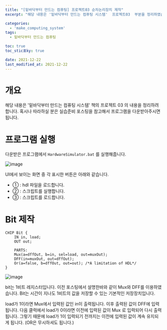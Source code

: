 ```yaml
---
title: "[밑바닥부터 만드는 컴퓨팅] 프로젝트03 순차논리장치 제작"
excerpt: "해당 내용은 '밑바닥부터 만드는 컴퓨팅 시스템'  프로젝트03  부분을 정리하였습니다. "

categories:
  - 'make_computing_system'
tags:
  - 밑바닥부터 만드는 컴퓨팅

toc: true
toc_stic표ky: true

date: 2021-12-22
last_modified_at: 2021-12-22
---
```


# 개요 

해당 내용은 '밑바닥부터 만드는 컴퓨팅 시스템' 책의 프로젝트 03 의 내용을 정리하려 합니다. 
혹시나 따라하실 분은 실습준비 포스팅을 참고해서 프로그램을 다운받아주시면 됩니다. 

# 프로그램 실행 

다운받은 프로그램에서 `HardwareSimulator.bat` 를 실행해줍니다. 

![image](https://user-images.githubusercontent.com/35713051/142761388-9d8c0dc9-0cfb-4c4e-bdde-8b2fc20c87d3.png)

UI에서 보이는 화면 중 각 표시한 버튼은 아래와 같습니다. 

* ① : hdl 파일을 로드합니다. 
* ② : 스크립트를 실행합니다. 
* ③ : 스크립트를 로드합니다. 

# Bit 제작 

```
CHIP Bit {
    IN in, load;
    OUT out;

    PARTS:
    Mux(a=dffOut, b=in, sel=load, out=muxOut);
    DFF(in=muxOut, out=dffOut);
    Or(a=false, b=dffOut, out=out); /*A limitation of HDL*/
}
```

![image](https://user-images.githubusercontent.com/35713051/147379460-0b8d4f87-6c4e-425c-bd83-840217fe5a91.png)

bit는 1비트 레지스터입니다. 
이전 포스팅에서 설명한바와 같이 Mux와 DFF를 이용하였습니다. 
Bit는 시간이 지나도 1비트의 값을 저장할 수 있는 기본적인 저장장치입니다. 

load가 1이라면 Mux에서 입력된 값인 in이 출력됩니다. 
이후 출력된 값이 DFF에 입력됩니다. 
다음 클럭에서 load가 0이라면 이전에 입력된 값이 Mux 로 입력되어 다시 출력됩니다. 
그렇기 때문에 load가 1이 입력되기 전까지는 이전에 입력된 값이 계속 유지되게 됩니다. 
(OR은 무시하셔도 됩니다.)
